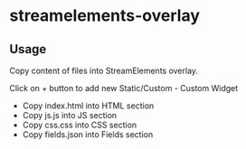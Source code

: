 # streamelements-overlay

## Usage

Copy content of files into StreamElements overlay. 

Click on + button to add new Static/Custom - Custom Widget

- Copy index.html into HTML section
- Copy js.js into JS section
- Copy css.css into CSS section
- Copy fields.json into Fields section
